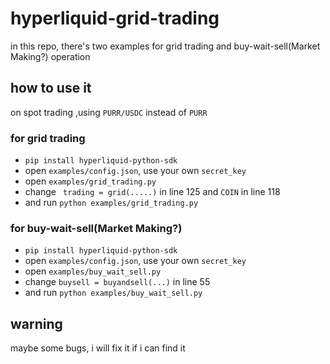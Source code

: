 # hyperliquid-grid-trading

in this repo, there's two examples for grid trading and buy-wait-sell(Market Making?) operation

## how to use it
on spot trading ,using `PURR/USDC` instead of `PURR`

### for grid trading

+ `pip install hyperliquid-python-sdk`
+ open `examples/config.json`, use your own `secret_key`
+ open `examples/grid_trading.py`
+ change ` trading = grid(.....)` in line 125 and `COIN` in line 118
+ and run `python examples/grid_trading.py`

### for buy-wait-sell(Market Making?)
+ `pip install hyperliquid-python-sdk`
+ open `examples/config.json`, use your own `secret_key`
+ open `examples/buy_wait_sell.py`
+ change `buysell = buyandsell(...)` in line 55
+ and run `python examples/buy_wait_sell.py`

## warning 

maybe some bugs, i will fix it if i can find it
